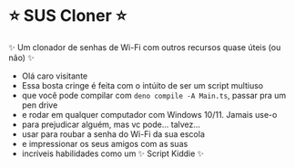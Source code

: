 # ⭐ SUS Cloner ⭐

✨ Um clonador de senhas de Wi-Fi com outros recursos quase úteis (ou não) ✨

- Olá caro visitante
- Essa bosta cringe é feita com o intúito de ser um script multiuso
- que você pode compilar com `deno compile -A Main.ts`, passar pra um pen drive
- e rodar em qualquer computador com Windows 10/11. Jamais use-o
- para prejudicar alguém, mas vc pode... talvez...
- usar para roubar a senha do Wi-Fi da sua escola
- e impressionar os seus amigos com as suas
- incríveis habilidades como um ✨ Script Kiddie ✨
